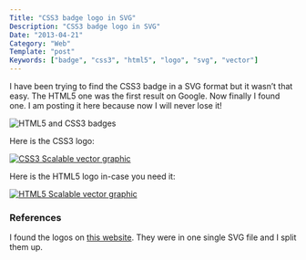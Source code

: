 ```yaml
---
Title: "CSS3 badge logo in SVG"
Description: "CSS3 badge logo in SVG"
Date: "2013-04-21"
Category: "Web"
Template: "post"
Keywords: ["badge", "css3", "html5", "logo", "svg", "vector"]
---
```


I have been trying to find the CSS3 badge in a SVG format but it wasn’t that easy. The HTML5 one was the first result on Google. Now finally I found one. I am posting it here because now I will never lose it!

<div class="center">
  <img src="/images/html5css3badges.png" alt="HTML5 and CSS3 badges">
</div>

Here is the CSS3 logo:

<div class="center">
  <a href="/images/css3.svg" target="_blank" title="Download CSS3.svg"><img src="/images/css3.svg" alt="CSS3 Scalable vector graphic"></a>
</div>

Here is the HTML5 logo in-case you need it:

<div class="center">
  <a href="/images/html5.svg" target="_blank" title="Download HTML5.svg"><img src="/images/html5.svg" alt="HTML5 Scalable vector graphic"></a>
</div>

### References

I found the logos on [this website](http://www.bobbyberberyan.com/2012/03/html-5-css-3-logos/ "bobby berberyan - html-5-css-3-logos"). They were in one single SVG file and I split them up.
